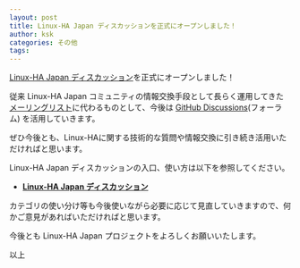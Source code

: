 ```yaml
---
layout: post
title: Linux-HA Japan ディスカッションを正式にオープンしました！
author: ksk
categories: その他
tags:
---
```


[Linux-HA Japan ディスカッション](/discussions/)を正式にオープンしました！

従来 Linux-HA Japan コミュニティの情報交換手段として長らく運用してきた[メーリングリスト](/mailinglist/)に代わるものとして、今後は [GitHub Discussions](https://docs.github.com/ja/discussions)(フォーラム) を活用していきます。

ぜひ今後とも、Linux-HAに関する技術的な質問や情報交換に引き続き活用いただければと思います。

Linux-HA Japan ディスカッションの入口、使い方は以下を参照してください。
 * **[Linux-HA Japan ディスカッション](/discussions/)**

カテゴリの使い分け等も今後使いながら必要に応じて見直していきますので、何かご意見があればいただければと思います。

今後とも Linux-HA Japan プロジェクトをよろしくお願いいたします。

以上

